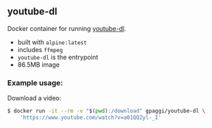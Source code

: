 ## youtube-dl

Docker container for running [youtube-dl](https://github.com/rg3/youtube-dl).

* built with `alpine:latest`
* includes `ffmpeg`
* `youtube-dl` is the entrypoint
* 86.5MB image

### Example usage:

Download a video:

```bash
$ docker run -it --rm -v "$(pwd):/download" gpaggi/youtube-dl \
    'https://www.youtube.com/watch?v=a01QQZyl-_I'
```